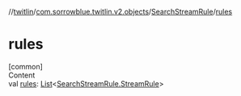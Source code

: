 //[twitlin](../../index.md)/[com.sorrowblue.twitlin.v2.objects](../index.md)/[SearchStreamRule](index.md)/[rules](rules.md)



# rules  
[common]  
Content  
val [rules](rules.md): [List](https://kotlinlang.org/api/latest/jvm/stdlib/kotlin.collections/-list/index.html)<[SearchStreamRule.StreamRule](-stream-rule/index.md)>  



